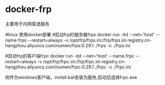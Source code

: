# docker-frp
主要用于内网穿透服务


#linux 使用docker部署
#启动frp的服务器frps
docker run -itd --net='host' --name frps --restart=always -v /opt/frp/frps.ini:/frp/frps.ini registry.cn-hangzhou.aliyuncs.com/numen/frps:0.29.1 ./frps -c ./frps.ini

#启动frp的客户端frpc
docker run -itd --net='host' --name frpc --restart=always -v /opt/frp/frpc.ini:/frp/frpc.ini registry.cn-hangzhou.aliyuncs.com/numen/frpc:0.29.1 ./frpc -c ./frpc.ini

附件为windows客户端，install.bat安装为服务,启动后选择frpc.exe